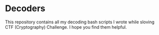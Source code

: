 # Decoders
 This repository contains all my decoding bash scripts I wrote while sloving CTF (Cryptography) Challenge. I hope you find them helpful.
